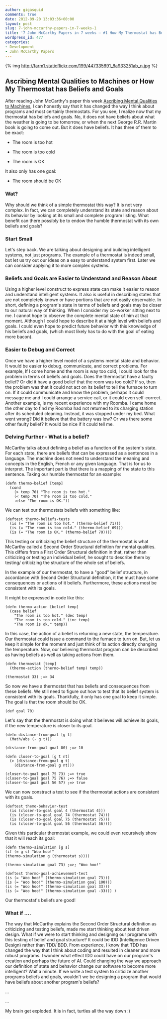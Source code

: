 ```yaml
---
author: gigasquid
comments: true
date: 2012-09-20 13:03:36+00:00
layout: post
slug: 7-john-mccarthy-papers-in-7-weeks-1
title: '7 John McCarthy Papers in 7 weeks – #1 How My Thermostat has Beliefs and Goals'
wordpress_id: 477
categories:
- Development
- John McCarthy Papers
---
```


{% img http://farm1.staticflickr.com/199/447335691_8a933251ab_n.jpg %}


## Ascribing Mental Qualities to Machines or How My Thermostat has Beliefs and Goals


After reading John McCarthy's paper this week [Ascribing Mental Qualities to Machines](http://www-formal.stanford.edu/jmc/ascribing.html), I can honestly say that it has changed the way I think about programs and most certainly thermostats. For you see, I realize now that my thermostat has beliefs and goals. No, it does not have beliefs about what the weather is going to be tomorrow, or when the next George R.R. Martin book is going to come out. But it does have beliefs. It has three of them to be exact:



	
  * The room is too hot

	
  * The room is too cold

	
  * The room is OK


It also only has one goal:

	
  * The room should be OK




### Wat?


Why should we think of a simple thermostat this way? It is not very complex. In fact, we can completely understand its state and reason about its behavior by looking at its small and complete program listing. What benefit can there possibly be to endow the humble thermostat with its own beliefs and goals?


### Start Small


Let's step back. We are talking about designing and building intelligent systems, not just programs. The example of a thermostat is indeed small, but let us try out our ideas on a easy to understand system first. Later we can consider applying it to more complex systems.


### Beliefs and Goals are Easier to Understand and Reason About


Using a higher level construct to express state can make it easier to reason and understand intelligent systems. It also is useful in describing states that are not completely known or have portions that are not easily observable. In short, defining a program's state in terms of beliefs and goals may be closer to our natural way of thinking. When I consider my co-worker sitting next to me. I cannot hope to observe the complete mental state of him at that moment. Although I could hope to describe it at a high level with beliefs and goals. I could even hope to predict future behavior with this knowledge of his beliefs and goals, (which most likely has to do with the goal of eating more bacon).


### Easier to Debug and Correct


Once we have a higher level model of a systems mental state and behavior. It would be easier to debug, communicate, and correct problems. For example, If I come home and the room is way too cold, I could look for the problem in terms of beliefs and goals. Does the thermostat have a faulty belief? Or did it have a good belief that the room was too cold? If so, then the problem was that it could not act on its belief to tell the furnace to turn on. If it could communicate and know the problem, perhaps it could message me and I could arrange a service call, or it could even self-correct. Another example, is my recent experience with my Roomba. I came home the other day to find my Roomba had not returned to its charging station after its scheduled cleaning. Instead, it was stopped under my bed. What went wrong? Did it believe that the battery was low? Or was there some other faulty belief? It would be nice if it could tell me.


### Delving Further - What is a belief?


McCarthy talks about defining a belief as a function of the system's state. For each state, there are beliefs that can be expressed as a sentences in a language. The machine does not need to understand the meaning and concepts in the English, French or any given language. That is for us to interpret. The important part is that there is a mapping of the state to this sentence. Taking our humble thermostat for an example:

    
    (defn thermo-belief [temp]
      (cond
        (> temp 70) "The room is too hot."
        (< temp 70) "The room is too cold."
        :else "The room is OK."))


We can test our thermostats beliefs with something like:

    
    (deftest thermo-beliefs-tests
      (is (= "The room is too hot." (thermo-belief 71)))
      (is (= "The room is too cold." (thermo-belief 69)))
      (is (= "The room is OK." (thermo-belief 70))))


This testing or criticizing the belief structure of the thermostat is what McCarthy called a Second Order Structural definition for mental qualities. This differs from a First Order Structural definition in that, rather than criticizing or testing an individual belief, he sought to describe them by testing/ criticizing the structure of the whole set of beliefs.

In the example of our thermostat, to have a "good" belief structure, in accordance with Second Order Structural definition, it the must have some consequences or actions of it beliefs. Furthermore, these actions most be consistent with its goals.

It might be expressed in code like this:

    
    (defn thermo-action [belief temp]
      (case belief
        "The room is too hot." (dec temp)
        "The room is too cold." (inc temp)
        "The room is ok." temp))


In this case, the action of a belief is returning a new state, the temperature. Our thermostat could issue a command to the furnace to turn on. But, let us keep it simple for the moment and just think of its action directly changing the temperature. Now, our believing thermostat program can be described as having beliefs as well as taking actions from them.

    
    (defn thermostat [temp]
      (thermo-action (thermo-belief temp) temp))
    
    (thermostat 33) ;=> 34


So now we have a thermostat that has beliefs and consequences from these beliefs. We still need to figure out how to test that its belief system is consistent with its goals. Thankfully, it only has one goal to keep it simple. The goal is that the room should be OK.

    
    (def goal 70)


Let's say that the thermostat is doing what it believes will achieve its goals, if the new temperature is closer to its goal.

    
    (defn distance-from-goal [g t]
      (Math/abs (- g t)))
    
    (distance-from-goal goal 80) ;=> 10
    
    (defn closer-to-goal [g t nt]
      (> (distance-from-goal g t)
        (distance-from-goal g nt)))
    
    (closer-to-goal goal 75 73) ;=> true
    (closer-to-goal goal 75 76) ;=> false
    (closer-to-goal goal 56 57) ;=> true
    


We can now construct a test to see if the thermostat actions are consistent with its goals.

    
    
    (deftest themo-behavior-test
      (is (closer-to-goal goal 4 (thermostat 4)))
      (is (closer-to-goal goal 74 (thermostat 74)))
      (is (closer-to-goal goal 75 (thermostat 75)))
      (is (closer-to-goal goal 56 (thermostat 56))))
    


Given this particular thermostat example, we could even recursively show that it will reach its goal:


    
    
    (defn thermo-simulation [g s]
    (if (= g s) "Woo hoo!"
    (thermo-simulation g (thermostat s))))
    
    (thermo-simulation goal 73) ;=>; "Woo hoo!"
    
    (deftest thermo-goal-achievement-test
    (is (= "Woo hoo!" (thermo-simulation goal 73)))
    (is (= "Woo hoo!" (thermo-simulation goal 100)))
    (is (= "Woo hoo!" (thermo-simulation goal 33)))
    (is (= "Woo hoo!" (thermo-simulation goal -33))) )
    



Our thermostat's beliefs are good!


### What if ....


The way that McCarthy explains the Second Order Structural definition as criticizing and testing beliefs, made me start thinking about test driven design. What if we were to start thinking and designing our programs with this testing of belief and goal structure? It could be IDD (Intelligence Driven Design) rather than TDD/ BDD. From experience, I know that TDD has changed the way that I think about coding and resulted in cleaner and more robust programs. I wonder what effect IDD could have on our program's creation and perhaps the future of AI. Could changing the way we approach our definition of state and behavior change our software to become more intelligent? Wait a minute. If we write a test system to criticize another programs beliefs and goals, wouldn't we be designing a program that would have beliefs about another program's beliefs?

...

...

My brain get exploded.
It is in fact, turtles all the way down :)
